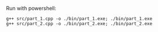 Run with powershell:
```
g++ src/part_1.cpp -o ./bin/part_1.exe; ./bin/part_1.exe
g++ src/part_2.cpp -o ./bin/part_2.exe; ./bin/part_2.exe
```
